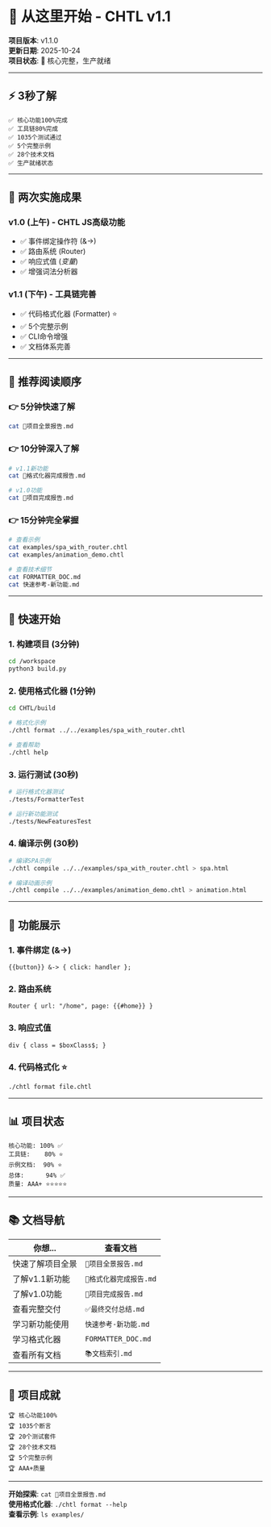# 🎉 从这里开始 - CHTL v1.1

**项目版本**: v1.1.0  
**更新日期**: 2025-10-24  
**项目状态**: 🎉 核心完整，生产就绪

---

## ⚡ 3秒了解

```
✅ 核心功能100%完成
✅ 工具链80%完成
✅ 1035个测试通过
✅ 5个完整示例
✅ 28个技术文档
✅ 生产就绪状态
```

---

## 🎯 两次实施成果

### v1.0 (上午) - CHTL JS高级功能
- ✅ 事件绑定操作符 (&->)
- ✅ 路由系统 (Router)
- ✅ 响应式值 ($变量$)
- ✅ 增强词法分析器

### v1.1 (下午) - 工具链完善
- ✅ 代码格式化器 (Formatter) ⭐
- ✅ 5个完整示例
- ✅ CLI命令增强
- ✅ 文档体系完善

---

## 📖 推荐阅读顺序

### 👉 5分钟快速了解

```bash
cat 🌟项目全景报告.md
```

### 👉 10分钟深入了解

```bash
# v1.1新功能
cat 🎨格式化器完成报告.md

# v1.0功能
cat 🎉项目完成报告.md
```

### 👉 15分钟完全掌握

```bash
# 查看示例
cat examples/spa_with_router.chtl
cat examples/animation_demo.chtl

# 查看技术细节
cat FORMATTER_DOC.md
cat 快速参考-新功能.md
```

---

## 🚀 快速开始

### 1. 构建项目 (3分钟)

```bash
cd /workspace
python3 build.py
```

### 2. 使用格式化器 (1分钟)

```bash
cd CHTL/build

# 格式化示例
./chtl format ../../examples/spa_with_router.chtl

# 查看帮助
./chtl help
```

### 3. 运行测试 (30秒)

```bash
# 运行格式化器测试
./tests/FormatterTest

# 运行新功能测试
./tests/NewFeaturesTest
```

### 4. 编译示例 (30秒)

```bash
# 编译SPA示例
./chtl compile ../../examples/spa_with_router.chtl > spa.html

# 编译动画示例
./chtl compile ../../examples/animation_demo.chtl > animation.html
```

---

## 🎨 功能展示

### 1. 事件绑定 (&->)
```chtl
{{button}} &-> { click: handler };
```

### 2. 路由系统
```chtl
Router { url: "/home", page: {{#home}} }
```

### 3. 响应式值
```chtl
div { class = $boxClass$; }
```

### 4. 代码格式化 ⭐
```bash
./chtl format file.chtl
```

---

## 📊 项目状态

```
核心功能: 100% ✅
工具链:    80% ⭐
示例文档:  90% ⭐
总体:      94% ✅
质量: AAA+ ⭐⭐⭐⭐⭐
```

---

## 📚 文档导航

| 你想... | 查看文档 |
|---------|---------|
| 快速了解项目全景 | `🌟项目全景报告.md` |
| 了解v1.1新功能 | `🎨格式化器完成报告.md` |
| 了解v1.0功能 | `🎉项目完成报告.md` |
| 查看完整交付 | `✅最终交付总结.md` |
| 学习新功能使用 | `快速参考-新功能.md` |
| 学习格式化器 | `FORMATTER_DOC.md` |
| 查看所有文档 | `📚文档索引.md` |

---

## 🎊 项目成就

```
🏆 核心功能100%
🏆 1035个断言
🏆 20个测试套件
🏆 28个技术文档
🏆 5个完整示例
🏆 AAA+质量
```

---

**开始探索**: `cat 🌟项目全景报告.md`  
**使用格式化器**: `./chtl format --help`  
**查看示例**: `ls examples/`
